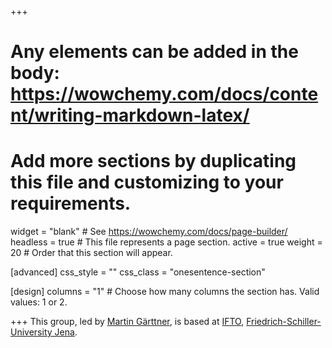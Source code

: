 +++
# Any elements can be added in the body: https://wowchemy.com/docs/content/writing-markdown-latex/
# Add more sections by duplicating this file and customizing to your requirements.


widget = "blank"  # See https://wowchemy.com/docs/page-builder/
headless = true  # This file represents a page section.
active = true
weight = 20  # Order that this section will appear.

[advanced]
  css_style = ""
  css_class = "onesentence-section"

[design]
  columns = "1" # Choose how many columns the section has. Valid values: 1 or 2.

+++
This group, led by [Martin Gärttner](/author/martin-garttner), is based at [IFTO](https://www.ifto.uni-jena.de), [Friedrich-Schiller-University Jena](https://www.uni-jena.de/).
